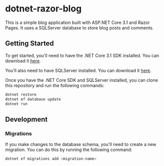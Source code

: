 # dotnet-razor-blog

This is a simple blog application built with ASP.NET Core 3.1 and Razor Pages. It uses a SQLServer database to store blog posts and comments.

## Getting Started

To get started, you'll need to have the .NET Core 3.1 SDK installed. You can download it [here](https://dotnet.microsoft.com/download/dotnet-core/3.1).

You'll also need to have SQLServer installed. You can download it [here](https://www.microsoft.com/en-us/sql-server/sql-server-downloads).

Once you have the .NET Core SDK and SQLServer installed, you can clone this repository and run the following commands:

```bash
dotnet restore
dotnet ef database update
dotnet run
```

## Development

### Migrations

If you make changes to the database schema, you'll need to create a new migration. You can do this by running the following command:

```bash
dotnet ef migrations add <migration-name>
```


